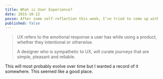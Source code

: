 ```yaml
---
title: What is User Experience?
date: 2015-10-22
posse: After some self-reflection this week, I’ve tried to come up with my own answer to the question “What is User Experience?”
published: false
---
```


> UX refers to the emotional response a user has while using a product, whether they intentional or otherwise.
>
> A designer who is sympathetic to UX, will curate journeys that are simple, pleasant and reliable.

This will most probably evolve over time but I wanted a record of it somewhere. This seemed like a good place.
